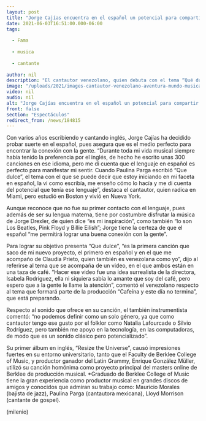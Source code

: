 ```yaml
---
layout: post
title: "Jorge Cajías encuentra en el español un potencial para compartir su sensibilidad"
date: 2021-06-03T16:51:00.000-06:00
tags:
  
  - Fama
  
  - musica
  
  - cantante
  
author: nil
description: "El cantautor venezolano, quien debuta con el tema “Qué dulce”, comparte que Jorge Drexler ha sido su principal inspiración, aunque la música de Pink Floyd, Los Beatles y Billie Eilish han enriquecido su pasión por la música."
image: "/uploads/2021/images-cantautor-venezolano-aventura-mundo-musica.jpeg"
video: nil
audio: nil
alt: "Jorge Cajías encuentra en el español un potencial para compartir su sensibilidad"
front: false
section: "Espectáculos"
redirect_from: /news/184815
---
```


Con varios años escribiendo y cantando inglés, Jorge Cajías ha decidido probar suerte en el español, pues asegura que es el medio perfecto para encontrar la conexión con la gente. “Durante toda mi vida musical siempre había tenido la preferencia por el inglés, de hecho he escrito unas 300 canciones en ese idioma, pero me di cuenta que el lenguaje en español es perfecto para manifestar mi sentir. Cuando Paulina Parga escribió “Que dulce”, el tema con el que se puede decir que estoy iniciando en mi faceta en español, la vi como escribía, me enseño cómo lo hacía y me di cuenta del potencial que tenía ese lenguaje”, destaca el cantautor, quien radica en Miami, pero estudió en Boston y vivió en Nueva York.

Aunque reconoce que no fue su primer contacto con el lenguaje, pues además de ser su lengua materna, tiene por costumbre disfrutar la música de Jorge Drexler, de quien dice “es mi inspiración”, como también “lo son Los Beatles, Pink Floyd y Billie Eilish”; Jorge tiene la certeza de que el español “me permitirá lograr una buena conexión con la gente”. 

Para lograr su objetivo presenta “Que dulce”, “es la primera canción que saco de mi nuevo proyecto, el primero en español y en el que me acompaño de Claudia Prieto, quien también es venezolana como yo”, dijo al referirse al tema que se acompaña de un video, en el que ambos están en una taza de café. “Hacer ese video fue una idea surrealista de la directora, Isabela Rodríguez, ella ni siquiera sabía lo amante que soy del café, pero espero que a la gente le llame la atención”, comentó el venezolano respecto al tema que formará parte de la producción “Cafeína y este día no termina”, que está preparando. 

Respecto al sonido que ofrece en su canción, el también instrumentista comentó: “no podemos definir como un solo género, ya que como cantautor tengo ese gusto por el folklor como Natalia Lafourcade o Silvio Rodríguez, pero también me apoyo en la tecnología, en las computadoras, de modo que es un sonido clásico pero potencializado”. 

Su primer álbum en inglés, “Resize the Universe”, causó impresiones fuertes en su entorno universitario, tanto que el Faculty de Berklee College of Music, y productor ganador del Latin Grammy, Enrique González Müller, utilizó su canción homónima como proyecto principal del masters online de Berklee de producción musical. *Graduado de Berklee College of Music tiene la gran experiencia como productor musical en grandes discos de amigos y conocidos que admiran su trabajo como: Mauricio Morales (bajista de jazz), Paulina Parga (cantautora mexicana), Lloyd Morrison (cantante de gospel). 

(milenio)